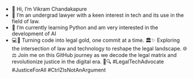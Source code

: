 - 👋 Hi, I’m Vikram Chandakapure
- 👀 I’m an undergrad lawyer with a keen interest in tech and its use in the field of law.
- 🌱 I’m currently learning Python and am very interested in the development of AI
- 💻🔨 Turning code into legal gold, one commit at a time. 🏛️✨ Exploring the intersection of law and technology to reshape the legal landscape. 🌐⚖️ Join me on this GitHub journey as we decode the legal matrix and revolutionize justice in the digital era. 🚀🔍 #LegalTechAdvocate #JusticeForAll #CtrlZIsNotAnArgument
<!---
VickyC9/VickyC9 is a ✨ special ✨ repository because its `README.md` (this file) appears on your GitHub profile.
You can click the Preview link to take a look at your changes.
--->
